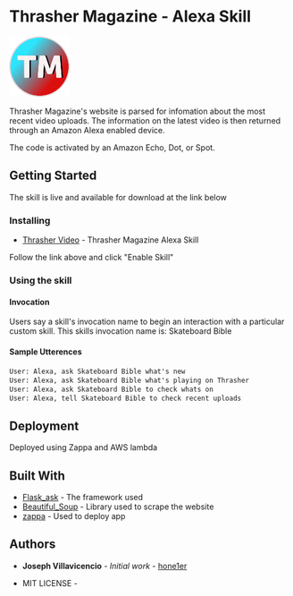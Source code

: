 # Thrasher Magazine - Alexa Skill

<img src="icon_108_A2Z.png">


 Thrasher Magazine's website is parsed for infomation about the most recent video
 uploads. The information on the latest video is then returned through an Amazon Alexa enabled device. 
 
 The code is activated by an Amazon Echo, Dot, or Spot.

## Getting Started

The skill is live and available for download at the link below

### Installing

* [Thrasher Video](https://www.amazon.com/dp/B07RLBPR8F/ref=sr_1_1?keywords=thrasher&qid=1557416841&s=digital-skills&sr=1-1-catcorr) - Thrasher Magazine Alexa Skill

Follow the link above and click "Enable Skill"


### Using the skill
#### Invocation
Users say a skill's invocation name to begin an interaction with a particular custom skill.
This skills invocation name is: Skateboard Bible

#### Sample Utterences
```
User: Alexa, ask Skateboard Bible what's new 
User: Alexa, ask Skateboard Bible what's playing on Thrasher
User: Alexa, ask Skateboard Bible to check whats on
User: Alexa, tell Skateboard Bible to check recent uploads
```


## Deployment

Deployed using Zappa and AWS lambda

## Built With

* [Flask_ask](https://flask-ask.readthedocs.io/en/latest/) - The framework used
* [Beautiful_Soup](https://www.crummy.com/software/BeautifulSoup/bs4/doc/) - Library used to scrape the website
* [zappa](https://www.zappa.io/) - Used to deploy app




## Authors

* **Joseph Villavicencio** - *Initial work* - [hone1er](https://github.com/hone1er)

- MIT LICENSE -
